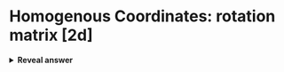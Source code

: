 # Homogenous Coordinates: rotation matrix [2d]
<details>
<summary><b>Reveal answer</b></summary>
<img src="../../../../../media/paste-a24f016d2df5749f9c66ffe8fc62541135f76677.jpg">
</details>

